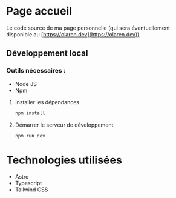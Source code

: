 # Page accueil

Le code source de ma page personnelle (qui sera éventuellement disponible au [https://olaren.dev](https://olaren.dev))

## Développement local

### Outils nécessaires :

- Node JS
- Npm

1. Installer les dépendances

   ```bash
   npm install
   ```

2. Démarrer le serveur de développement

   ```bash
   npm run dev
   ```

# Technologies utilisées

- Astro
- Typescript
- Tailwind CSS
